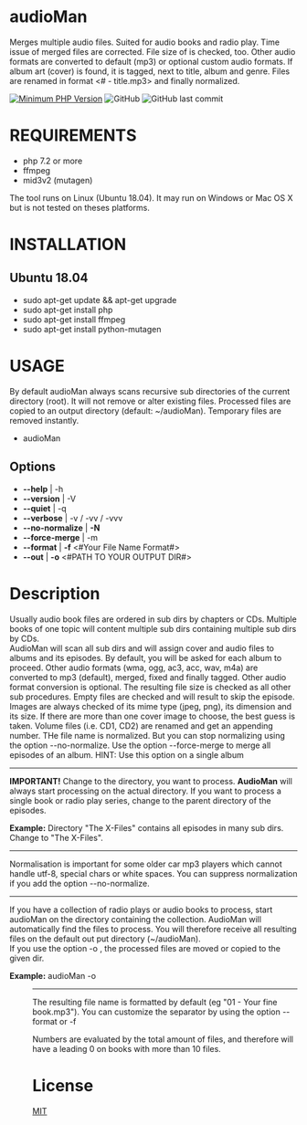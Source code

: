 audioMan 
========

Merges multiple audio files. Suited for audio books and radio play.
Time issue of merged files are corrected. File size of is checked, too.
Other audio formats are converted to default (mp3) or optional custom audio formats.
If album art (cover) is found, it is tagged, next to title, album and genre.
Files are renamed in format <# - title.mp3> and finally normalized.

[![Minimum PHP Version](https://img.shields.io/badge/php-%3E%3D%207.2-8892BF.svg?style=plastic)](https://php.net/)
![GitHub](https://img.shields.io/github/license/grrompf/audioMan?style=plastic)
![GitHub last commit](https://img.shields.io/github/last-commit/grrompf/audioMan?style=plastic)

REQUIREMENTS
============
* php 7.2 or more
* ffmpeg
* mid3v2 (mutagen)

The tool runs on Linux (Ubuntu 18.04). It may run on Windows or Mac OS X but is not tested on theses platforms.


INSTALLATION
============

Ubuntu 18.04
------------

* sudo apt-get update && apt-get upgrade
* sudo apt-get install php
* sudo apt-get install ffmpeg
* sudo apt-get install python-mutagen


USAGE
=====
By default audioMan always scans recursive sub directories of the current directory (root).
It will not remove or alter existing files. Processed files are copied to an output directory (default: ~/audioMan).
Temporary files are removed instantly.

* audioMan 

Options
-------
* __--help__ | -h
* __--version__ | -V
* __--quiet__ | -q
* __--verbose__  | -v / -vv / -vvv
* __--no-normalize__ | __-N__   
* __--force-merge__ | -m 
* __--format__ | __-f__ <#Your File Name Format#>  
* __--out__ | __-o__ <#PATH TO YOUR OUTPUT DIR#>  

Description
====

Usually audio book files are ordered in sub dirs by chapters or CDs. Multiple books of one topic will content multiple
sub dirs containing multiple sub dirs by CDs.   
AudioMan will scan all sub dirs and will assign cover and audio files to albums and its episodes. 
By default, you will be asked for each album to proceed. Other audio formats (wma, ogg, ac3, acc, wav, m4a) are 
converted to mp3 (default), merged, fixed and finally tagged. Other audio format conversion is optional. 
The resulting file size is checked as all other sub procedures.
Empty files are checked and will result to skip the episode. Images are always checked of its mime type (jpeg, png), its
dimension and its size. If there are more than one cover image to choose, the best guess is taken.
Volume files (i.e. CD1, CD2) are renamed and get an appending number. 
THe file name is normalized. But you can stop normalizing using the option --no-normalize. 
Use the option --force-merge to merge all episodes of an album. HINT: Use this option on a single album
***

__IMPORTANT!__
Change to the directory, you want to process. __AudioMan__ will always start processing on the actual directory. If you
want to process a single book or radio play series, change to the parent directory of the episodes.

__Example:__ Directory "The X-Files" contains all episodes in many sub dirs. Change to "The X-Files". 

***
Normalisation is important for some older car mp3 players which cannot handle utf-8, special chars or white spaces.
You can suppress normalization if you add the option --no-normalize. 
***
If you have a collection of radio plays or audio books to process, start audioMan on the directory containing the collection.
AudioMan will automatically find the files to process. You will therefore receive all resulting files on the default out
put directory (~/audioMan).                          
If you use the option -o <DIRECTORY TO MOVE MERGED FILES>, the processed files are moved or copied to the given dir.   

__Example:__
    audioMan -o <DIR> 
    
***
The resulting file name is formatted by default (eg "01 - Your fine book.mp3"). You can customize the separator 
by using the option --format or -f  

Numbers are evaluated by the total amount of files, and therefore will have a leading 0 on books with more than 10 files.

License
=======
[MIT](https://tldrlegal.com/license/mit-license)
        